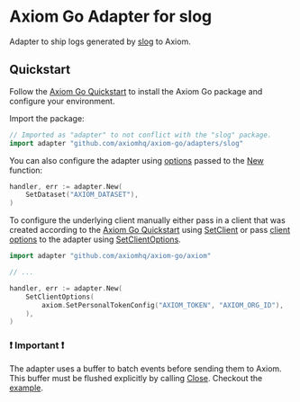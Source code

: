# Axiom Go Adapter for slog

Adapter to ship logs generated by
[slog](https://pkg.go.dev/golang.org/x/exp/slog) to Axiom.

## Quickstart

Follow the [Axiom Go Quickstart](https://github.com/axiomhq/axiom-go#quickstart)
to install the Axiom Go package and configure your environment.

Import the package:

```go
// Imported as "adapter" to not conflict with the "slog" package.
import adapter "github.com/axiomhq/axiom-go/adapters/slog"
```

You can also configure the adapter using [options](https://pkg.go.dev/github.com/axiomhq/axiom-go/adapters/slog#Option)
passed to the [New](https://pkg.go.dev/github.com/axiomhq/axiom-go/adapters/slog#New)
function:

```go
handler, err := adapter.New(
    SetDataset("AXIOM_DATASET"),
)
```

To configure the underlying client manually either pass in a client that was
created according to the [Axiom Go Quickstart](https://github.com/axiomhq/axiom-go#quickstart)
using [SetClient](https://pkg.go.dev/github.com/axiomhq/axiom-go/adapters/slog#SetClient)
or pass [client options](https://pkg.go.dev/github.com/axiomhq/axiom-go/axiom#Option)
to the adapter using [SetClientOptions](https://pkg.go.dev/github.com/axiomhq/axiom-go/adapters/slog#SetClientOptions).

```go
import adapter "github.com/axiomhq/axiom-go/axiom"

// ...

handler, err := adapter.New(
    SetClientOptions(
        axiom.SetPersonalTokenConfig("AXIOM_TOKEN", "AXIOM_ORG_ID"),
    ),
)
```

### ❗ Important ❗

The adapter uses a buffer to batch events before sending them to Axiom. This
buffer must be flushed explicitly by calling [Close](https://pkg.go.dev/github.com/axiomhq/axiom-go/adapters/slog#Handler.Close).
Checkout the [example](../../examples/slog/main.go).
